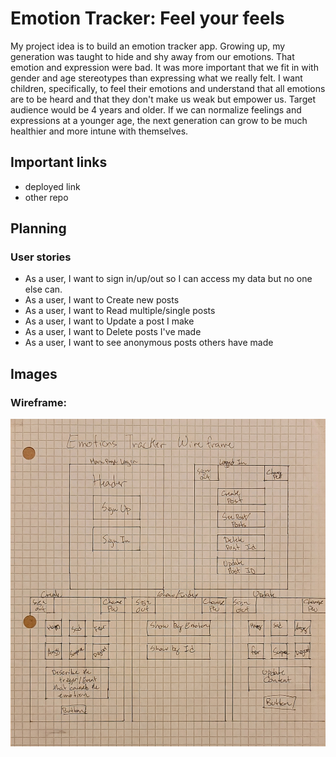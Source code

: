# Emotion Tracker: Feel your feels

My project idea is to build an emotion tracker app. Growing up, my generation was taught to hide and shy away from our emotions. That emotion and expression were bad. It was more important that we fit in with gender and age stereotypes than expressing what we really felt. I want children, specifically, to feel their emotions and understand that all emotions are to be heard and that they don't make us weak but empower us. Target audience would be 4 years and older. If we can normalize feelings and expressions at a younger age, the next generation can grow to be much healthier and more intune with themselves.

## Important links
- deployed link
- other repo

## Planning

### User stories

- As a user, I want to sign in/up/out so I can access my data but no one else can.
- As a user, I want to Create new posts
- As a user, I want to Read multiple/single posts
- As a user, I want to Update a post I make
- As a user, I want to Delete posts I've made
- As a user, I want to see anonymous posts others have made

## Images

### Wireframe:
![Emotion Tracker Wireframe](./public/project2wireframe.jpeg)
